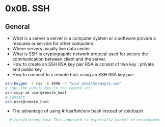 #  0x0B. SSH 

## General

- What is a server
a server is a computer system or a software provide a resoures or service for other computers
- Where servers usually live
data center
- What is SSH
is cryptographic network protocal used for secure the communication between client and the server.
- How to create an SSH RSA key pair
RSA is consist of two key : private and public key
- How to connect to a remote host using an SSH RSA key pair
```bash
ssh-keygen -t rsa -b 4096 -C "your_email@example.com"
# Copy the public key to the remote url
ssh-copy-id user@remote_host
# Connect
ssh user@remote_host
```
- The advantage of using #!/usr/bin/env bash instead of /bin/bash
```bash
- #!/usr/bin/env bash This approach is especially useful in environments like virtual environments 
```
